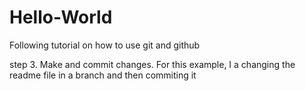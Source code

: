# Hello-World
Following tutorial on how to use git and github

step 3. Make and commit changes. For this example, I a changing the readme file in a branch and then commiting it
